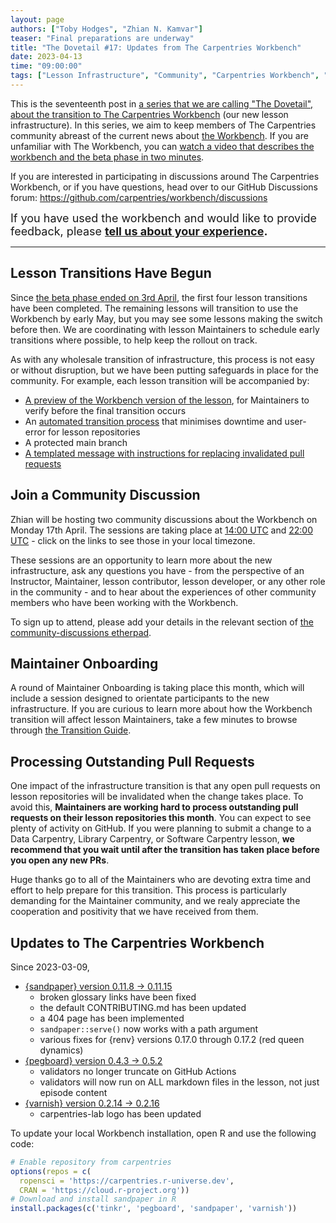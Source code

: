 ```yaml
---
layout: page
authors: ["Toby Hodges", "Zhian N. Kamvar"]
teaser: "Final preparations are underway"
title: "The Dovetail #17: Updates from The Carpentries Workbench"
date: 2023-04-13
time: "09:00:00"
tags: ["Lesson Infrastructure", "Community", "Carpentries Workbench", "Beta", "Dovetail"]
---
```


This is the seventeenth post in [a series that we are calling "The Dovetail",
about the transition to The Carpentries Workbench](https://carpentries.org/posts-by-tags/#blog-tag-dovetail) (our new lesson infrastructure).
In this series, we aim to keep members of The Carpentries community abreast of
the current news about [the Workbench](https://carpentries.github.io/workbench). 
If you are unfamiliar with The Workbench, you can [watch a video that describes
the workbench and the beta phase in two minutes](https://youtu.be/x7tETGpF3-4).

If you are interested in participating in discussions around The Carpentries
Workbench, or if you have questions, head over to our GitHub Discussions forum: <https://github.com/carpentries/workbench/discussions>

<span style='font-size: large;'>If you have used the workbench and would like to provide feedback, please
<b><a href='https://carpentries.typeform.com/to/KRBl4IZM'>tell us about your experience</a>.</b></span> 

---

## Lesson Transitions Have Begun

Since [the beta phase ended on 3rd April](https://carpentries.org/blog/2023/04/workbench-beta-phase-complete/), the first four lesson transitions have been completed. The remaining lessons will transition to use the Workbench by early May, but you may see some lessons making the switch before then. We are coordinating with lesson Maintainers to schedule early transitions where possible, to help keep the rollout on track.

As with any wholesale transition of infrastructure, this process is not easy or without disruption, but we have been putting safeguards in place for the community. For example, each lesson transition will be accompanied by:

- [A preview of the Workbench version of the lesson](https://fishtree-attempt.github.io/OpenRefine-ecology-lesson/), for Maintainers to verify before the final transition occurs
- An [automated transition process](https://github.com/carpentries/lesson-transition#readme) that minimises downtime and user-error for lesson repositories
- A protected main branch 
- [A templated message with instructions for replacing invalidated pull requests](https://github.com/carpentries/lesson-transition/blob/main/close-pr-msg.md)


## Join a Community Discussion

Zhian will be hosting two community discussions about the Workbench on Monday 17th April. The sessions are taking place at [14:00 UTC](https://www.timeanddate.com/worldclock/fixedtime.html?msg=Carpentries+Community+Discussion&iso=20230417T1400) and [22:00 UTC](https://www.timeanddate.com/worldclock/fixedtime.html?msg=Carpentries+Community+Discussion&iso=20230417T2200) - click on the links to see those in your local timezone. 

These sessions are an opportunity to learn more about the new infrastructure, ask any questions you have - from the perspective of an Instructor, Maintainer, lesson contributor, lesson developer, or any other role in the community - and to hear about the experiences of other community members who have been working with the Workbench.

To sign up to attend, please add your details in the relevant section of [the community-discussions etherpad](https://pad.carpentries.org/community-discussions).


## Maintainer Onboarding

A round of Maintainer Onboarding is taking place this month, which will include a session designed to orientate participants to the new infrastructure. If you are curious to learn more about how the Workbench transition will affect lesson Maintainers, take a few minutes to browse through [the Transition Guide](https://carpentries.github.io/workbench/transition-guide.html#for-maintainers).


## Processing Outstanding Pull Requests

One impact of the infrastructure transition is that any open pull requests on lesson repositories will be invalidated when the change takes place. To avoid this, **Maintainers are working hard to process outstanding pull requests on their lesson repositories this month**. You can expect to see plenty of activity on GitHub. If you were planning to submit a change to a Data Carpentry, Library Carpentry, or Software Carpentry lesson, **we recommend that you wait until after the transition has taken place before you open any new PRs**.

Huge thanks go to all of the Maintainers who are devoting extra time and effort to help prepare for this transition. This process is particularly demanding for the Maintainer community, and we realy appreciate the cooperation and positivity that we have received from them.


## Updates to The Carpentries Workbench

Since 2023-03-09, 

 - [{sandpaper} version 0.11.8 -> 0.11.15](https://carpentries.github.io/sandpaper/news/index.html#sandpaper-01115-2023-04-05)
   - broken glossary links have been fixed
   - the default CONTRIBUTING.md has been updated
   - a 404 page has been implemented
   - `sandpaper::serve()` now works with a path argument
   - various fixes for {renv} versions 0.17.0 through 0.17.2 (red queen dynamics) 
 - [{pegboard} version 0.4.3 -> 0.5.2](https://carpentries.github.io/pegboard/news/index.html#pegboard-052-2023-04-05)
   - validators no longer truncate on GitHub Actions
   - validators will now run on ALL markdown files in the lesson, not just episode content
 - [{varnish} version 0.2.14 -> 0.2.16](https://carpentries.github.io/varnish/news/index.html#varnish-0216)
   - carpentries-lab logo has been updated

To update your local Workbench installation, open R and use the following code:

```r
# Enable repository from carpentries
options(repos = c(
  ropensci = 'https://carpentries.r-universe.dev',
  CRAN = 'https://cloud.r-project.org'))
# Download and install sandpaper in R
install.packages(c('tinkr', 'pegboard', 'sandpaper', 'varnish'))
```


